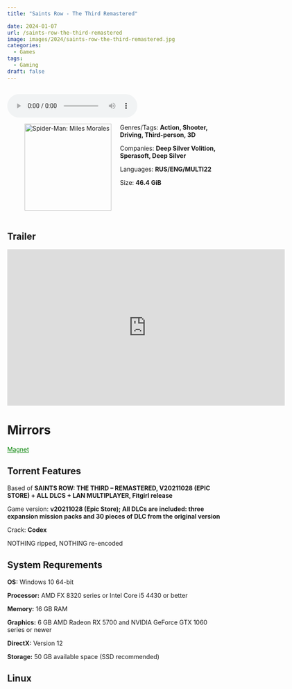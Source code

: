 ```yaml
---
title: "Saints Row - The Third Remastered"

date: 2024-01-07
url: /saints-row-the-third-remastered
image: images/2024/saints-row-the-third-remastered.jpg
categories:
  - Games
tags:
  - Gaming
draft: false
---
```

##
<style>
  body.dark-mode,
  body.dark-mode main * {
    background: url('/images/2024/saints-row-the-third-remastered2.jpg') center center fixed no-repeat;
    background-size: 100% 100%;
    background-size: cover;
    color: #f5f5f5;
  }
</style>
<script>
    document.addEventListener('DOMContentLoaded', function () {
        var body = document.body;
        var switcher = document.querySelector('.js-toggle');
                body.classList.add('dark-mode');
                // Save user preference in storage
                localStorage.setItem('darkMode', 'true');
            
        });
</script>

<audio controls autoplay>
  <source src="/audio/saints-row-the-third-remastered.mp3" type="audio/mp3">
  Your browser does not support the audio tag.
</audio>

<figure style="float: left; margin-right: 20px;">
  <img src="/images/2024/saints-row-the-third-remastered.jpg" alt="Spider-Man: Miles Morales" style="width: 200px;">
</figure>


Genres/Tags: **Action, Shooter, Driving, Third-person, 3D**

Companies: **Deep Silver Volition, Sperasoft, Deep Silver**

Languages: **RUS/ENG/MULTI22**

Size: **46.4 GiB**
# ⠀

## Trailer
<iframe width="640" height="360" src="https://www.youtube.com/embed/_j5FAX8nEy8" title="Saints Row®: The Third™ - Remastered Launch Trailer (Official)" frameborder="0" allow="accelerometer; autoplay; clipboard-write; encrypted-media; gyroscope; picture-in-picture; web-share" allowfullscreen></iframe>

# Mirrors
<a href="magnet:?xt=urn:btih:JEO4KEPXA6NSUHVCOVIAIA5DNMFSKC3X&dn=Saints%20Row%20-%20The%20Third%20Remastered" style="color: green;">Magnet</a>

## Torrent Features
Based of **SAINTS ROW: THE THIRD – REMASTERED, V20211028 (EPIC STORE) + ALL DLCS + LAN MULTIPLAYER, Fitgirl release**

Game version: **v20211028 (Epic Store); All DLCs are included: three expansion mission packs and 30 pieces of DLC from the original version**

Crack: **Codex**

NOTHING ripped, NOTHING re-encoded


## System Requrements
**OS:** Windows 10 64-bit

**Processor:** AMD FX 8320 series or Intel Core i5 4430 or better

**Memory:** 16 GB RAM

**Graphics:** 6 GB AMD Radeon RX 5700 and NVIDIA GeForce GTX 1060 series or newer

**DirectX:** Version 12

**Storage:** 50 GB available space (SSD recommended)

## Linux